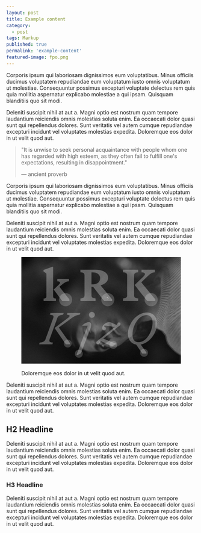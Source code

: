 ```yaml
---
layout: post
title: Example content
category:
  - post
tags: Markup
published: true
permalink: 'example-content'
featured-image: fpo.png
---
```


<article>
<p>Corporis ipsum qui laboriosam dignissimos eum voluptatibus. Minus officiis ducimus voluptatem repudiandae eum voluptatum iusto omnis voluptatum ut molestiae. Consequuntur possimus excepturi voluptate delectus rem quis quia mollitia aspernatur explicabo molestiae a qui ipsam. Quisquam blanditiis quo sit modi.</p>

<p>Deleniti suscipit nihil at aut a. Magni optio est nostrum quam tempore laudantium reiciendis omnis molestias soluta enim. Ea occaecati dolor quasi sunt qui repellendus dolores. Sunt veritatis vel autem cumque repudiandae excepturi incidunt vel voluptates molestias expedita. Doloremque eos dolor in ut velit quod aut.</p>
</article>


<blockquote cite="">
    <p>"It is unwise to seek personal acquaintance with people whom one has regarded with high esteem, as they often fail to fulfill one's expectations, resulting in disappointment."</p>
<footer>— ancient proverb</footer> 
</blockquote>

<article>
<p>Corporis ipsum qui laboriosam dignissimos eum voluptatibus. Minus officiis ducimus voluptatem repudiandae eum voluptatum iusto omnis voluptatum ut molestiae. Consequuntur possimus excepturi voluptate delectus rem quis quia mollitia aspernatur explicabo molestiae a qui ipsam. Quisquam blanditiis quo sit modi.</p>

<p>Deleniti suscipit nihil at aut a. Magni optio est nostrum quam tempore laudantium reiciendis omnis molestias soluta enim. Ea occaecati dolor quasi sunt qui repellendus dolores. Sunt veritatis vel autem cumque repudiandae excepturi incidunt vel voluptates molestias expedita. Doloremque eos dolor in ut velit quod aut.</p>
</article>

<figure class="">
  <img src="./assets/fpo.png">
  <figcaption>
    <p>Doloremque eos dolor in ut velit quod aut.</p>
  </figcaption>
</figure>

<article>
<p>Deleniti suscipit nihil at aut a. Magni optio est nostrum quam tempore laudantium reiciendis omnis molestias soluta enim. Ea occaecati dolor quasi sunt qui repellendus dolores. Sunt veritatis vel autem cumque repudiandae excepturi incidunt vel voluptates molestias expedita. Doloremque eos dolor in ut velit quod aut.</p>

<h2>H2 Headline</h2>

<p>Deleniti suscipit nihil at aut a. Magni optio est nostrum quam tempore laudantium reiciendis omnis molestias soluta enim. Ea occaecati dolor quasi sunt qui repellendus dolores. Sunt veritatis vel autem cumque repudiandae excepturi incidunt vel voluptates molestias expedita. Doloremque eos dolor in ut velit quod aut.</p>

<h3>H3 Headline</h3>

<p>Deleniti suscipit nihil at aut a. Magni optio est nostrum quam tempore laudantium reiciendis omnis molestias soluta enim. Ea occaecati dolor quasi sunt qui repellendus dolores. Sunt veritatis vel autem cumque repudiandae excepturi incidunt vel voluptates molestias expedita. Doloremque eos dolor in ut velit quod aut.</p>
</article>